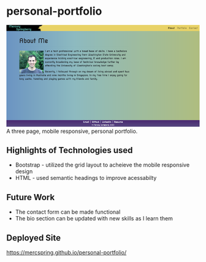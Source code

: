 # personal-portfolio
![preview screenshot](./sample-of-page.png)
A three page, mobile responsive, personal portfolio.

## Highlights of Technologies used
* Bootstrap - utilized the grid layout to acheieve the mobile responsive design
* HTML - used semantic headings to improve acessabilty

## Future Work 
* The contact form can be made functional
* The bio section can be updated with new skills as I learn them

## Deployed Site
 https://mercspring.github.io/personal-portfolio/